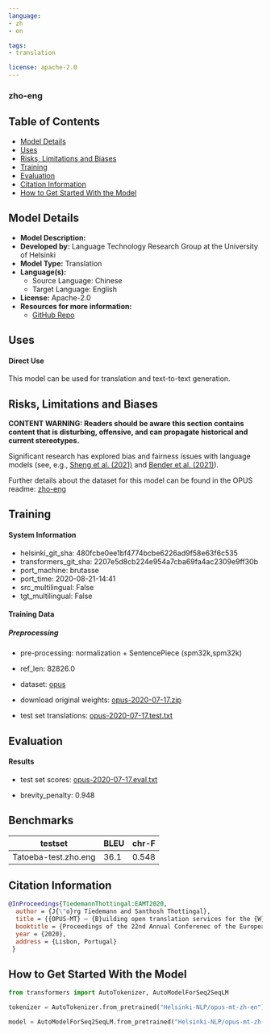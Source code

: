 ```yaml
---
language: 
- zh
- en

tags:
- translation

license: apache-2.0
---
```


### zho-eng

## Table of Contents
- [Model Details](#model-details)
- [Uses](#uses)
- [Risks, Limitations and Biases](#risks-limitations-and-biases)
- [Training](#training)
- [Evaluation](#evaluation)
- [Citation Information](#citation-information)
- [How to Get Started With the Model](#how-to-get-started-with-the-model)

## Model Details
- **Model Description:**
- **Developed by:** Language Technology Research Group at the University of Helsinki
- **Model Type:** Translation
- **Language(s):**  
  - Source Language:  Chinese
  - Target Language: English
- **License:** Apache-2.0
- **Resources for more information:**
  - [GitHub Repo](https://github.com/Helsinki-NLP/OPUS-MT-train)


## Uses

#### Direct Use

This model can be used for translation and text-to-text generation.


## Risks, Limitations and Biases

**CONTENT WARNING: Readers should be aware this section contains content that is disturbing, offensive, and can propagate historical and current stereotypes.**

Significant research has explored bias and fairness issues with language models (see, e.g., [Sheng et al. (2021)](https://aclanthology.org/2021.acl-long.330.pdf) and [Bender et al. (2021)](https://dl.acm.org/doi/pdf/10.1145/3442188.3445922)).

Further details about the dataset for this model can be found in the OPUS readme: [zho-eng](https://github.com/Helsinki-NLP/Tatoeba-Challenge/tree/master/models/zho-eng/README.md)

## Training

#### System Information 
* helsinki_git_sha: 480fcbe0ee1bf4774bcbe6226ad9f58e63f6c535
* transformers_git_sha: 2207e5d8cb224e954a7cba69fa4ac2309e9ff30b
* port_machine: brutasse
* port_time: 2020-08-21-14:41
* src_multilingual: False
* tgt_multilingual: False

#### Training Data
##### Preprocessing
* pre-processing: normalization + SentencePiece (spm32k,spm32k)
* ref_len: 82826.0
* dataset: [opus](https://github.com/Helsinki-NLP/Opus-MT)
* download original weights: [opus-2020-07-17.zip](https://object.pouta.csc.fi/Tatoeba-MT-models/zho-eng/opus-2020-07-17.zip)

* test set translations: [opus-2020-07-17.test.txt](https://object.pouta.csc.fi/Tatoeba-MT-models/zho-eng/opus-2020-07-17.test.txt)


## Evaluation

#### Results

* test set scores: [opus-2020-07-17.eval.txt](https://object.pouta.csc.fi/Tatoeba-MT-models/zho-eng/opus-2020-07-17.eval.txt)

* brevity_penalty: 0.948


## Benchmarks

| testset               | BLEU  | chr-F |
|-----------------------|-------|-------|
| Tatoeba-test.zho.eng 	| 36.1 	| 0.548 |

## Citation Information

```bibtex
@InProceedings{TiedemannThottingal:EAMT2020,
  author = {J{\"o}rg Tiedemann and Santhosh Thottingal},
  title = {{OPUS-MT} — {B}uilding open translation services for the {W}orld},
  booktitle = {Proceedings of the 22nd Annual Conferenec of the European Association for Machine Translation (EAMT)},
  year = {2020},
  address = {Lisbon, Portugal}
 }
```

## How to Get Started With the Model

```python
from transformers import AutoTokenizer, AutoModelForSeq2SeqLM

tokenizer = AutoTokenizer.from_pretrained("Helsinki-NLP/opus-mt-zh-en")

model = AutoModelForSeq2SeqLM.from_pretrained("Helsinki-NLP/opus-mt-zh-en")
```


